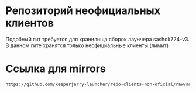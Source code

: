 # Репозиторий неофициальных клиентов
Подобный гит требуется для хранилища сборок лаунчера sashok724-v3.
В данном гите хранятся только неофициальные клиенты (лимит)

# Ссылка для mirrors
```bash
https://github.com/keeperjerry-launcher/repo-clients-non-oficial/raw/main/
```